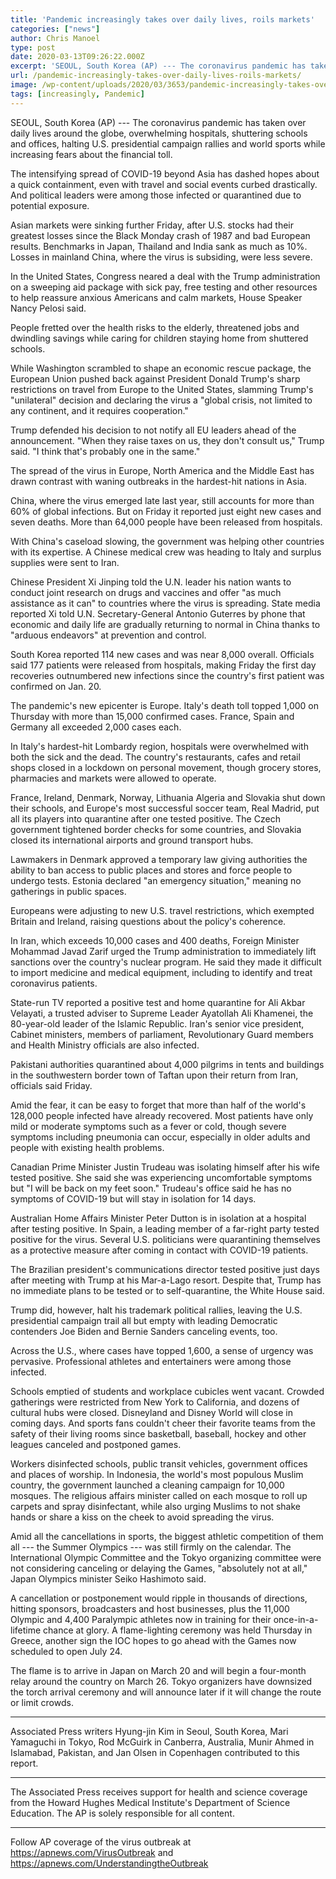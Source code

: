 ```yaml
---
title: 'Pandemic increasingly takes over daily lives, roils markets'
categories: ["news"]
author: Chris Manoel
type: post
date: 2020-03-13T09:26:22.000Z
excerpt: 'SEOUL, South Korea (AP) --- The coronavirus pandemic has taken over daily lives around the globe, overwhelming hospitals, shuttering schools and offices, halting U.S. presidential campaign rallies and world sports while increasing fears about the financial toll. The intensifying spread of COVID-19 beyond Asia has dashed hopes about a quick containment, even with travel and&hellip;'
url: /pandemic-increasingly-takes-over-daily-lives-roils-markets/
image: /wp-content/uploads/2020/03/3653/pandemic-increasingly-takes-over-daily-lives-roils-markets.jpg
tags: [increasingly, Pandemic]
---
```


SEOUL, South Korea (AP) --- The coronavirus pandemic has taken over daily lives around the globe, overwhelming hospitals, shuttering schools and offices, halting U.S. presidential campaign rallies and world sports while increasing fears about the financial toll.

The intensifying spread of COVID-19 beyond Asia has dashed hopes about a quick containment, even with travel and social events curbed drastically. And political leaders were among those infected or quarantined due to potential exposure.

Asian markets were sinking further Friday, after U.S. stocks had their greatest losses since the Black Monday crash of 1987 and bad European results. Benchmarks in Japan, Thailand and India sank as much as 10%. Losses in mainland China, where the virus is subsiding, were less severe.

In the United States, Congress neared a deal with the Trump administration on a sweeping aid package with sick pay, free testing and other resources to help reassure anxious Americans and calm markets, House Speaker Nancy Pelosi said.

People fretted over the health risks to the elderly, threatened jobs and dwindling savings while caring for children staying home from shuttered schools.

While Washington scrambled to shape an economic rescue package, the European Union pushed back against President Donald Trump's sharp restrictions on travel from Europe to the United States, slamming Trump's "unilateral" decision and declaring the virus a "global crisis, not limited to any continent, and it requires cooperation."

Trump defended his decision to not notify all EU leaders ahead of the announcement. "When they raise taxes on us, they don't consult us," Trump said. "I think that's probably one in the same."

The spread of the virus in Europe, North America and the Middle East has drawn contrast with waning outbreaks in the hardest-hit nations in Asia.

China, where the virus emerged late last year, still accounts for more than 60% of global infections. But on Friday it reported just eight new cases and seven deaths. More than 64,000 people have been released from hospitals.

With China's caseload slowing, the government was helping other countries with its expertise. A Chinese medical crew was heading to Italy and surplus supplies were sent to Iran.

Chinese President Xi Jinping told the U.N. leader his nation wants to conduct joint research on drugs and vaccines and offer "as much assistance as it can" to countries where the virus is spreading. State media reported Xi told U.N. Secretary-General Antonio Guterres by phone that economic and daily life are gradually returning to normal in China thanks to "arduous endeavors" at prevention and control.

South Korea reported 114 new cases and was near 8,000 overall. Officials said 177 patients were released from hospitals, making Friday the first day recoveries outnumbered new infections since the country's first patient was confirmed on Jan. 20.

The pandemic's new epicenter is Europe. Italy's death toll topped 1,000 on Thursday with more than 15,000 confirmed cases. France, Spain and Germany all exceeded 2,000 cases each.

In Italy's hardest-hit Lombardy region, hospitals were overwhelmed with both the sick and the dead. The country's restaurants, cafes and retail shops closed in a lockdown on personal movement, though grocery stores, pharmacies and markets were allowed to operate.

France, Ireland, Denmark, Norway, Lithuania Algeria and Slovakia shut down their schools, and Europe's most successful soccer team, Real Madrid, put all its players into quarantine after one tested positive. The Czech government tightened border checks for some countries, and Slovakia closed its international airports and ground transport hubs.

Lawmakers in Denmark approved a temporary law giving authorities the ability to ban access to public places and stores and force people to undergo tests. Estonia declared "an emergency situation," meaning no gatherings in public spaces.

Europeans were adjusting to new U.S. travel restrictions, which exempted Britain and Ireland, raising questions about the policy's coherence.

In Iran, which exceeds 10,000 cases and 400 deaths, Foreign Minister Mohammad Javad Zarif urged the Trump administration to immediately lift sanctions over the country's nuclear program. He said they made it difficult to import medicine and medical equipment, including to identify and treat coronavirus patients.

State-run TV reported a positive test and home quarantine for Ali Akbar Velayati, a trusted adviser to Supreme Leader Ayatollah Ali Khamenei, the 80-year-old leader of the Islamic Republic. Iran's senior vice president, Cabinet ministers, members of parliament, Revolutionary Guard members and Health Ministry officials are also infected.

Pakistani authorities quarantined about 4,000 pilgrims in tents and buildings in the southwestern border town of Taftan upon their return from Iran, officials said Friday.

Amid the fear, it can be easy to forget that more than half of the world's 128,000 people infected have already recovered. Most patients have only mild or moderate symptoms such as a fever or cold, though severe symptoms including pneumonia can occur, especially in older adults and people with existing health problems.

Canadian Prime Minister Justin Trudeau was isolating himself after his wife tested positive. She said she was experiencing uncomfortable symptoms but "I will be back on my feet soon." Trudeau's office said he has no symptoms of COVID-19 but will stay in isolation for 14 days.

Australian Home Affairs Minister Peter Dutton is in isolation at a hospital after testing positive. In Spain, a leading member of a far-right party tested positive for the virus. Several U.S. politicians were quarantining themselves as a protective measure after coming in contact with COVID-19 patients.

The Brazilian president's communications director tested positive just days after meeting with Trump at his Mar-a-Lago resort. Despite that, Trump has no immediate plans to be tested or to self-quarantine, the White House said.

Trump did, however, halt his trademark political rallies, leaving the U.S. presidential campaign trail all but empty with leading Democratic contenders Joe Biden and Bernie Sanders canceling events, too.

Across the U.S., where cases have topped 1,600, a sense of urgency was pervasive. Professional athletes and entertainers were among those infected.

Schools emptied of students and workplace cubicles went vacant. Crowded gatherings were restricted from New York to California, and dozens of cultural hubs were closed. Disneyland and Disney World will close in coming days. And sports fans couldn't cheer their favorite teams from the safety of their living rooms since basketball, baseball, hockey and other leagues canceled and postponed games.

Workers disinfected schools, public transit vehicles, government offices and places of worship. In Indonesia, the world's most populous Muslim country, the government launched a cleaning campaign for 10,000 mosques. The religious affairs minister called on each mosque to roll up carpets and spray disinfectant, while also urging Muslims to not shake hands or share a kiss on the cheek to avoid spreading the virus.

Amid all the cancellations in sports, the biggest athletic competition of them all --- the Summer Olympics --- was still firmly on the calendar. The International Olympic Committee and the Tokyo organizing committee were not considering canceling or delaying the Games, "absolutely not at all," Japan Olympics minister Seiko Hashimoto said.

A cancellation or postponement would ripple in thousands of directions, hitting sponsors, broadcasters and host businesses, plus the 11,000 Olympic and 4,400 Paralympic athletes now in training for their once-in-a-lifetime chance at glory. A flame-lighting ceremony was held Thursday in Greece, another sign the IOC hopes to go ahead with the Games now scheduled to open July 24.

The flame is to arrive in Japan on March 20 and will begin a four-month relay around the country on March 26. Tokyo organizers have downsized the torch arrival ceremony and will announce later if it will change the route or limit crowds.

* * *

Associated Press writers Hyung-jin Kim in Seoul, South Korea, Mari Yamaguchi in Tokyo, Rod McGuirk in Canberra, Australia, Munir Ahmed in Islamabad, Pakistan, and Jan Olsen in Copenhagen contributed to this report.

* * *

The Associated Press receives support for health and science coverage from the Howard Hughes Medical Institute's Department of Science Education. The AP is solely responsible for all content.

* * *

Follow AP coverage of the virus outbreak at <https://apnews.com/VirusOutbreak> and <https://apnews.com/UnderstandingtheOutbreak>
